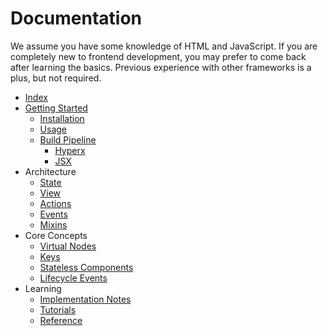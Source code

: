 # Documentation

We assume you have some knowledge of HTML and JavaScript. If you are completely new to frontend development, you may prefer to come back after learning the basics. Previous experience with other frameworks is a plus, but not required.

- [Index](/docs/index.md)
- [Getting Started](/docs/getting-started.md)
  - [Installation](/docs/getting-started.md#installation)
  - [Usage](/docs/getting-started.md#usage)
  - [Build Pipeline](/docs/getting-started.md#build-pipeline)
    - [Hyperx](/docs/hyperx.md)
    - [JSX](/docs/jsx.md)
- Architecture
  - [State](/docs/state.md)
  - [View](/docs/view.md)
  - [Actions](/docs/actions.md)
  - [Events](/docs/events.md)
  - [Mixins](/docs/mixins.md)
- Core Concepts
  - [Virtual Nodes](/docs/virtual-nodes.md)
  - [Keys](/docs/keys.md)
  - [Stateless Components](/docs/stateless-components.md)
  - [Lifecycle Events](/docs/lifecycle-events.md)
- Learning
  - [Implementation Notes](/docs/implementation-notes.md)
  - [Tutorials](/docs/tutorials.md)
  - [Reference](/docs/api.md)


